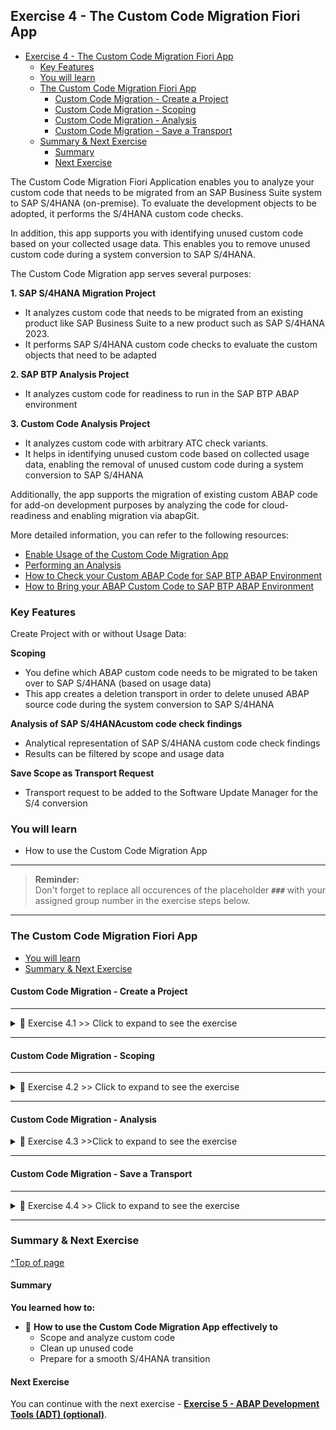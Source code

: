 
## Exercise 4 - The Custom Code Migration Fiori App

- [Exercise 4 - The Custom Code Migration Fiori App](#exercise-4---the-custom-code-migration-fiori-app)
  - [Key Features](#key-features)
  - [You will learn](#you-will-learn)
  - [The Custom Code Migration Fiori App](#the-custom-code-migration-fiori-app)
    - [Custom Code Migration - Create a Project](#custom-code-migration---create-a-project)
    - [Custom Code Migration - Scoping](#custom-code-migration---scoping)
    - [Custom Code Migration - Analysis](#custom-code-migration---analysis)
    - [Custom Code Migration - Save a Transport](#custom-code-migration---save-a-transport)
  - [Summary \& Next Exercise](#summary--next-exercise)
    - [Summary](#summary)
    - [Next Exercise](#next-exercise)


<!-- Exercise Description -->
The Custom Code Migration Fiori Application enables you to analyze your custom code that needs to be migrated from an SAP Business Suite system to SAP S/4HANA (on-premise). To evaluate the development objects to be adopted, it performs the S/4HANA custom code checks. 

In addition, this app supports you with identifying unused custom code based on your collected usage data. This enables you to remove unused custom code during a system conversion to SAP S/4HANA. 


The Custom Code Migration app serves several purposes:

**1. SAP S/4HANA Migration Project**
* It analyzes custom code that needs to be migrated from an existing product like SAP Business Suite to a new product such as SAP S/4HANA 2023.
* It performs SAP S/4HANA custom code checks to evaluate the custom objects that need to be adapted 

**2. SAP BTP Analysis Project**
* It analyzes custom code for readiness to run in the SAP BTP ABAP environment 

**3. Custom Code Analysis Project**
* It analyzes custom code with arbitrary ATC check variants.
* It helps in identifying unused custom code based on collected usage data, enabling the removal of unused custom code during a system conversion to SAP S/4HANA 

Additionally, the app supports the migration of existing custom ABAP code for add-on development purposes by analyzing the code for cloud-readiness and enabling migration via abapGit.

More detailed information, you can refer to the following resources:
* [Enable Usage of the Custom Code Migration App](https://help.sap.com/docs/ABAP_ENVIRONMENT/250515df61b74848810389e964f8c367/651ef65d8d37488cb8f84a1fd2ab4455.html?locale=en-US&state=PRODUCTION&version=Cloud)
* [Performing an Analysis](https://help.sap.com/docs/ABAP_ENVIRONMENT/250515df61b74848810389e964f8c367/651ef65d8d37488cb8f84a1fd2ab4455.html?locale=en-US&state=PRODUCTION&version=Cloud)
* [How to Check your Custom ABAP Code for SAP BTP ABAP Environment](https://blogs.sap.com/2018/10/02/how-to-check-your-custom-abap-code-for-sap-cloud-platform-abap-environment/)
* [How to Bring your ABAP Custom Code to SAP BTP ABAP Environment](https://blogs.sap.com/2019/11/11/how-to-bring-your-abap-custom-code-to-sap-cloud-platform-abap-environment/)
 

### Key Features

Create Project with or without Usage Data:

**Scoping**
* You define which ABAP custom code needs to be migrated to be taken over to SAP S/4HANA (based on usage data)
* This app creates a deletion transport in order to delete unused ABAP source code during the system conversion to SAP S/4HANA

**Analysis of SAP S/4HANAcustom code check findings**
* Analytical representation of SAP S/4HANA custom code check findings
* Results can be filtered by scope and usage data

**Save Scope as Transport Request**
* Transport request to be added to the Software Update Manager for the S/4 conversion

### You will learn  
- How to use the Custom Code Migration App

---
> **Reminder:**   
> Don't forget to replace all occurences of the placeholder **`###`** with your assigned group number in the exercise steps below.  
---

### The Custom Code Migration Fiori App

- [You will learn](#you-will-learn)
- [Summary & Next Exercise](#summary--next-exercise) 

#### Custom Code Migration - Create a Project

---

<details>
  <summary>🔵 Exercise 4.1 >> Click to expand to see the exercise</summary>

---
1.    Logon to the Central Check System (S/4 HANA 2023 System).Use the provided logon information for system.
      <img src="images//Picture1.png" width="50%">
   
---
2. Start your Fiori Launchpad by using transaction /UI2/FLP

      Logon to the system:

      User: DEVELOPER##
      
      Pwd: Welcome1!

      <img src="images//Picture2.png" width="50%">

---
3. Create a Project. Launch the Custom Code Migration app to analyze which custom code has to be adapted if we convert our system A4H to SAP S/4HANA 2023.

      Use the RFC Destination: **```ERP***```
      to connect to our ERP development system.

      Don’t miss to add the usage data which is available in system A4H.

---
4. Create a new Project    
      <img src="images//Picture3.png" width="50%">

---
5. Enter appropriate data     
      <img src="images//Picture4.png" width="50%">

---
6.    Add Usage Data from the A4H system by using the F4 help.    
      <img src="images//Picture5.png" width="50%">

---
7.    Select the last entry   
      <img src="images//Picture6.png" width="50%">

---
8.    Save your project       
      <img src="images//Picture7.png" width="50%">

---
9.    **Refresh** your project from time to time to see the progress.       
      <img src="images//Picture8.png" width="50%">
      <img src="images//Picture9.png" width="50%">
      <img src="images//Picture10.png" width="50%">
      <img src="images//Picture11.png" width="50%">

</details>

---

#### Custom Code Migration - Scoping

---

<details>
  <summary>🔵 Exercise 4.2 >> Click to expand to see the exercise</summary>

---
10.    We don’t want to take-over all custom code to S/4HANA. Please change the scope and remove following objects:
* ```Z_CCM_ADJUST_CURRENCY_CODE_##```
* ```Z_CCM_SALES_DOC_COUNTER_##```

---
11. To remove the ojects **Navigate** to the Scope Overview       
      <img src="images//Picture12.png" width="70%">

---
12.   **Filter** for your development objects using the F4-Help of the:

      * Request Entry Point with the search field located in your exercise package
        * Z_CCM_EX_##
  
      <img src="images//Picture13.png" width="70%">
      <img src="images//Picture14.png" width="70%">
      <img src="images//Picture15.png" width="70%">

---
13.   Sort your list by the field 

      Last Usage in ascending order

      <img src="images//Picture16.png" width="70%">

---
14.   Group your list by

      Last Usage

      <img src="images//Picture17.png" width="70%">
---
15.   Remove all applications which have not been used in 2019 from the scope.

      <img src="images//Picture18.png" width="70%">

---
16.   Because there is a New Development Project ongoing and since there is no usage data currently available. Therefore, start the Scope Packages app and navigate to the package

      Z_CCM_EPM

      <img src="images//Picture19.png" width="70%">

---
17.   As you can see not all objects are taken into account by default.

      Add the package to the scope.

      <img src="images//Picture19.png" width="70%">
 
</details>

---

#### Custom Code Migration - Analysis
<details>
  <summary>🔵 Exercise 4.3 >>Click to expand to see the exercise</summary>

---

1.    **Analysis with the Analytical List Page**
    
      We want to start the effort estimation for our custom code adaptation. As far as we understood we should have the following numbers in place:
2.    How many findings do we have overall?   
            <img src="images//Picture21.png" width="50%">
3.    How many findings are related to the custom code objects we take over to SAP S/4HANA?
            <img src="images//Picture22.png" width="50%">
4.    How many findings can be fixed using quick fixes?   
            <img src="images//Picture23.png" width="50%">
5.    What are the top 3 areas (i.e., which SAP Note numbers) we have findings?   
            <img src="images//Picture24.png" width="50%">
6.    Which package do we have the most findings?   
            <img src="images//Picture25.png" width="50%">
5. Next task is to provide a list of all findings in Excel.       
      <img src="images//Picture26.png" width="50%">
</details>

---

#### Custom Code Migration - Save a Transport

---

<details>
  <summary>🔵 Exercise 4.4 >> Click to expand to see the exercise</summary>

---
1.    Finally, after all the scoping and analysis tasks lets create a transport request which is taken into the SUM for the S/4HANA conversion.information for system.  
      <img src="images//Picture27.png" width="50%">
2.    Navigate back to the A4H system and check if all scoped objects are missing (because this is a deletion request)?
      <img src="images//Picture28.png" width="50%">
</details>

---

### Summary & Next Exercise
[^Top of page](#)

#### Summary
**You learned how to:**

- 📘 **How to use the Custom Code Migration App effectively to**
    - Scope and analyze custom code
    - Clean up unused code
    - Prepare for a smooth S/4HANA transition

#### Next Exercise
You can continue with the next exercise - **[Exercise 5 - ABAP Development Tools (ADT) (optional)](../ex5/README5.md)**.

